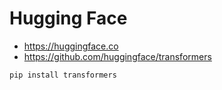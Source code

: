 # Hugging Face 

- https://huggingface.co
- https://github.com/huggingface/transformers

```sh 
pip install transformers
```